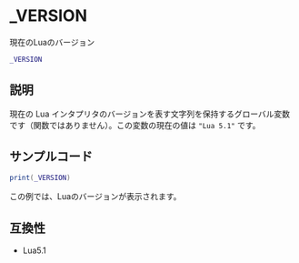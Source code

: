 # _VERSION

現在のLuaのバージョン

```lua
_VERSION
```

## 説明

現在の Lua インタプリタのバージョンを表す文字列を保持するグローバル変数です（関数ではありません）。この変数の現在の値は `"Lua 5.1"` です。

## サンプルコード

```lua
print(_VERSION)
```

この例では、Luaのバージョンが表示されます。

## 互換性

- Lua5.1